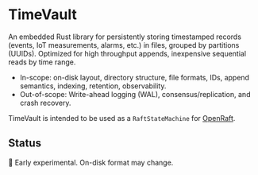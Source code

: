 # TimeVault

An embedded Rust library for persistently storing timestamped records (events, IoT measurements, alarms, etc.) in
files, grouped by partitions (UUIDs). Optimized for high throughput appends, inexpensive sequential reads by time range.

- In-scope: on-disk layout, directory structure, file formats, IDs, append semantics, indexing, retention, observability.
- Out-of-scope: Write-ahead logging (WAL), consensus/replication, and crash recovery.

TimeVault is intended to be used as a `RaftStateMachine` for [OpenRaft](https://github.com/databendlabs/openraft).

## Status

🚧 Early experimental. On-disk format may change. 
